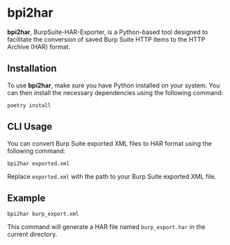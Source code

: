 # bpi2har

**bpi2har**, BurpSuite-HAR-Exporter, is a Python-based tool designed to facilitate the conversion of saved Burp Suite HTTP items to the HTTP Archive (HAR) format.

## Installation

To use **bpi2har**, make sure you have Python installed on your system. You can then install the necessary dependencies using the following command:

```shell
poetry install
```

## CLI Usage

You can convert Burp Suite exported XML files to HAR format using the following command:

```shell
bpi2har exported.xml
```

Replace `exported.xml` with the path to your Burp Suite exported XML file.

## Example

```shell
bpi2har burp_export.xml
```

This command will generate a HAR file named `burp_export.har` in the current directory.

